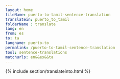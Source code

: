 ```yaml
---
layout: home
fileName: puerto-to-tamil-sentence-translation
translatein: puerto_to_tamil
folderName : translate
lang: en
from: es
to: ta
langname: puerto-to
permalink: /puerto-to-tamil-sentence-translation
tool: sentence-translations
matchurls: en&&es&&ta
---
```

{% include section/translateinto.html %}
